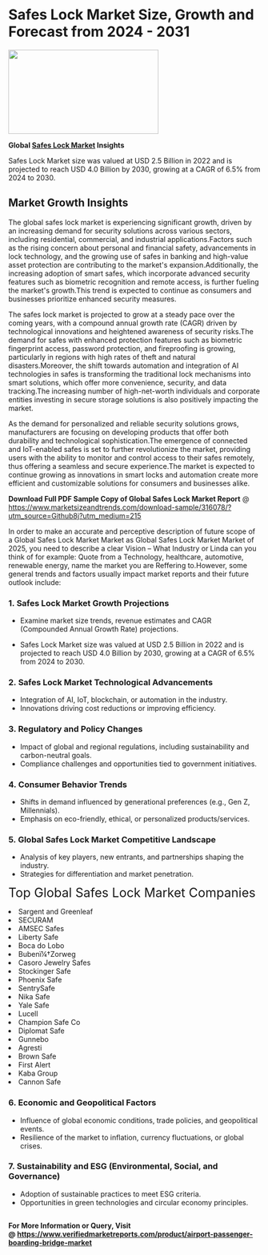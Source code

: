 <H1>Safes Lock Market Size, Growth and Forecast from 2024 - 2031</H1><img class="aligncenter size-medium wp-image-584254" src="https://thirdeyenews.in/wp-content/uploads/2024/09/Global-Market-Research-300x168.jpeg" alt="" width="300" height="168" /><p><strong>Global&nbsp;<a href="https://www.marketsizeandtrends.com/download-sample/316078/?utm_source=Github8j?utm_medium=215">Safes Lock Market</a> Insights</strong></p><p>Safes Lock Market size was valued at USD 2.5 Billion in 2022 and is projected to reach USD 4.0 Billion by 2030, growing at a CAGR of 6.5% from 2024 to 2030.</p><p><h2>Market Growth Insights</h2> <p>The global safes lock market is experiencing significant growth, driven by an increasing demand for security solutions across various sectors, including residential, commercial, and industrial applications.Factors such as the rising concern about personal and financial safety, advancements in lock technology, and the growing use of safes in banking and high-value asset protection are contributing to the market's expansion.Additionally, the increasing adoption of smart safes, which incorporate advanced security features such as biometric recognition and remote access, is further fueling the market's growth.This trend is expected to continue as consumers and businesses prioritize enhanced security measures.</p> <p>The safes lock market is projected to grow at a steady pace over the coming years, with a compound annual growth rate (CAGR) driven by technological innovations and heightened awareness of security risks.The demand for safes with enhanced protection features such as biometric fingerprint access, password protection, and fireproofing is growing, particularly in regions with high rates of theft and natural disasters.Moreover, the shift towards automation and integration of AI technologies in safes is transforming the traditional lock mechanisms into smart solutions, which offer more convenience, security, and data tracking.The increasing number of high-net-worth individuals and corporate entities investing in secure storage solutions is also positively impacting the market.<p>As the demand for personalized and reliable security solutions grows, manufacturers are focusing on developing products that offer both durability and technological sophistication.The emergence of connected and IoT-enabled safes is set to further revolutionize the market, providing users with the ability to monitor and control access to their safes remotely, thus offering a seamless and secure experience.The market is expected to continue growing as innovations in smart locks and automation create more efficient and customizable solutions for consumers and businesses alike.</p> <p><span class=""><strong>Download Full PDF Sample Copy of Global Safes Lock Market Report</strong> @ <a href="https://www.marketsizeandtrends.com/download-sample/316078/?utm_source=Github8j?utm_medium=215" target="_blank">https://www.marketsizeandtrends.com/download-sample/316078/?utm_source=Github8j?utm_medium=215</a></span></p><p>In order to make an accurate and perceptive description of future scope of a Global&nbsp;Safes Lock Market Market as Global&nbsp;Safes Lock Market Market of 2025, you need to describe a clear Vision &ndash; What Industry or Linda can you think of for example: Quote from a Technology, healthcare, automotive, renewable energy, name the market you are Reffering to.However, some general trends and factors usually impact market reports and their future outlook include:</p><h3>1.&nbsp;<strong>Safes Lock Market Growth Projections</strong></h3><ul><li>Examine market size trends, revenue estimates and CAGR (Compounded Annual Growth Rate) projections.</li><li><p>Safes Lock Market size was valued at USD 2.5 Billion in 2022 and is projected to reach USD 4.0 Billion by 2030, growing at a CAGR of 6.5% from 2024 to 2030.</p></li></ul><h3>2.&nbsp;<strong>Safes Lock Market Technological Advancements</strong></h3><ul><li>Integration of AI, IoT, blockchain, or automation in the industry.</li><li>Innovations driving cost reductions or improving efficiency.</li></ul><h3>3.&nbsp;<strong>Regulatory and Policy Changes</strong></h3><ul><li>Impact of global and regional regulations, including sustainability and carbon-neutral goals.</li><li>Compliance challenges and opportunities tied to government initiatives.</li></ul><h3>4.&nbsp;<strong>Consumer Behavior Trends</strong></h3><ul><li>Shifts in demand influenced by generational preferences (e.g., Gen Z, Millennials).</li><li>Emphasis on eco-friendly, ethical, or personalized products/services.</li></ul><h3>5.&nbsp;<strong>Global Safes Lock Market Competitive Landscape</strong></h3><ul><li>Analysis of key players, new entrants, and partnerships shaping the industry.</li><li>Strategies for differentiation and market penetration.</li></ul><p data-pm-slice="1 1 []"><span style="color: inherit; font-family: inherit; font-size: 25px;">Top Global Safes Lock Market Companies</span></p><div class="" data-test-id=""><p><li>Sargent and Greenleaf</li><li> SECURAM</li><li> AMSEC Safes</li><li> Liberty Safe</li><li> Boca do Lobo</li><li> Bubenï¼†Zorweg</li><li> Casoro Jewelry Safes</li><li> Stockinger Safe</li><li> Phoenix Safe</li><li> SentrySafe</li><li> Nika Safe</li><li> Yale Safe</li><li> Lucell</li><li> Champion Safe Co</li><li> Diplomat Safe</li><li> Gunnebo</li><li> Agresti</li><li> Brown Safe</li><li> First Alert</li><li> Kaba Group</li><li> Cannon Safe</li></p></div><h3>6.&nbsp;<strong>Economic and Geopolitical Factors</strong></h3><ul><li>Influence of global economic conditions, trade policies, and geopolitical events.</li><li>Resilience of the market to inflation, currency fluctuations, or global crises.</li></ul><h3>7.&nbsp;<strong>Sustainability and ESG (Environmental, Social, and Governance)</strong></h3><ul><li>Adoption of sustainable practices to meet ESG criteria.</li><li>Opportunities in green technologies and circular economy principles.</li></ul><h2><strong style="font-size: 14px;">For More Information or Query, Visit @&nbsp;</strong><a style="background-color: #ffffff; font-size: 14px;" href="https://www.marketsizeandtrends.com/report/safes-lock-market/" target="_blank">https://www.verifiedmarketreports.com/product/airport-passenger-boarding-bridge-market</a></h2>